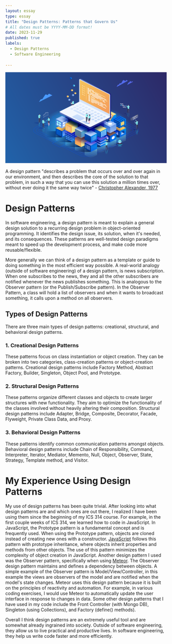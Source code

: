 ```yaml
---
layout: essay
type: essay
title: "Design Patterns: Patterns that Govern Us"
# All dates must be YYYY-MM-DD format!
date: 2023-11-29
published: true
labels:
  - Design Patterns
  - Software Engineering
  
---
```

<img width="600px" alt="photo" class="text-center p-4" src="../img/design.png">

A design pattern "describes a problem that occurs over and over again in our environment, and then describes the core of the solution to that problem, in such a way that you can use this solution a million times over, without ever doing it the same way twice" - [Christopher Alexander, 1977](https://www.patternlanguage.com/)

# Design Patterns

In software engineering, a design pattern is meant to explain a general design solution to a recurring design problem in object-oriented programming. It identifies the design issue, its solution, when it's needed, and its consequences. These patterns are well-tested design paradigms meant to speed up the development process, and make code more reusable/flexible.

More generally we can think of a design pattern as a template or guide to doing something in the most efficient way possible. A real-world analogy (outside of software engineering) of a design pattern, is news subscription. When one subscribes to the news, they and all the other subscribers are notified whenever the news publishes something. This is analogous to the Observer pattern (or the Publish/Subscribe pattern). In the Observer Pattern, a class will hold a list of observers and when it wants to broadcast something, it calls upon a method on all observers.

## Types of Design Patterns
There are three main types of design patterns: creational, structural, and behavioral design patterns.

### 1. Creational Design Patterns
These patterns focus on class instantiation or object creation. They can be broken into two categories, class-creation patterns or object-creation patterns. Creational design patterns include Factory Method, Abstract Factory, Builder, Singleton, Object Pool, and Prototype.

### 2. Structural Design Patterns
These patterns organize different classes and objects to create larger structures with new functionality. They aim to optimize the functionality of the classes involved without heavily altering their composition. Structural design patterns include Adapter, Bridge, Composite, Decorator, Facade, Flyweight, Private Class Data, and Proxy.

### 3. Behavioral Design Patterns
These patterns identify common communication patterns amongst objects. Behavioral design patterns include Chain of Responsibility, Command, Interpreter, Iterator, Mediator, Memento, Null, Object, Observer, State, Strategy, Template method, and Visitor.

# My Experience Using Design Patterns
My use of design patterns has been quite trivial. After looking into what design patterns are and which ones are out there, I realized I have been using them since the beginning of my ICS 314 course. For example, in the first couple weeks of ICS 314, we learned how to code in JavaScript. In JavaScript, the Prototype pattern is a fundamental concept and is frequently used. When using the Prototype pattern, objects are cloned instead of creating new ones with a constructor. [JavaScript](https://www.javascript.com/) follows this pattern with prototype inheritance, where objects inherit properties and methods from other objects. The use of this pattern minimizes the complexity of object creation in JavaScript. Another design pattern I used was the Observer pattern, specifically when using [Meteor](https://guide.meteor.com/v1.3/structure.html). The Observer design pattern maintains and defines a dependency between objects. A simple example of the Observer pattern is Model/View/Controller, in this example the views are observers of the model and are notified when the model's state changes. Meteor uses this design pattern because it is built on the principles of reactivity and automation. For example, in various coding exercises, I would use Meteor to automatically update the user interface in response to changes in data. Some other design patterns that I have used in my code include the Front Controller (with Mongo DB), Singleton (using Collections), and Factory (define() methods).

Overall I think design patterns are an extremely useful tool and are somewhat already ingrained into society. Outside of software engineering, they allow us to live practical and productive lives. In software engineering, they help us write code faster and more efficiently. 
